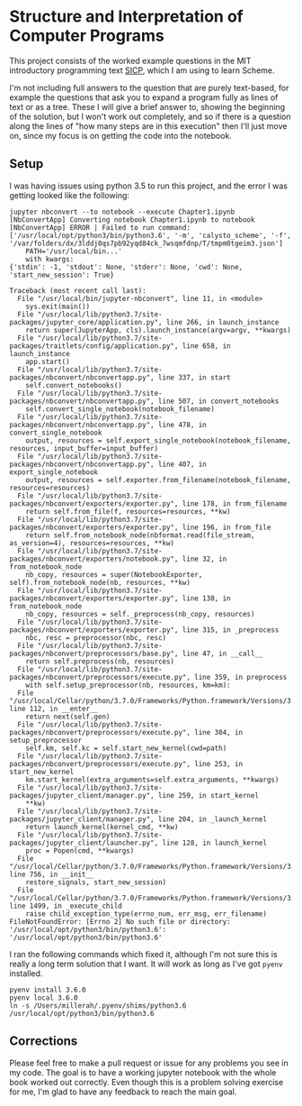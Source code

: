 Structure and Interpretation of Computer Programs
=================================================

This project consists of the worked example questions in the MIT
introductory programming text
[SICP](https://mitpress.mit.edu/sicp/full-text/book/book.html), which I
am using to learn Scheme.

I'm not including full answers to the question that are purely
text-based, for example the questions that ask you to expand a program
fully as lines of text or as a tree. These I will give a brief answer
to, showing the beginning of the solution, but I won't work out
completely, and so if there is a question along the lines of "how many
steps are in this execution" then I'll just move on, since my focus is
on getting the code into the notebook.

Setup
-----

I was having issues using python 3.5 to run this project, and the error
I was getting looked like the following:

``` {.bash}
jupyter nbconvert --to notebook --execute Chapter1.ipynb
[NbConvertApp] Converting notebook Chapter1.ipynb to notebook
[NbConvertApp] ERROR | Failed to run command:
['/usr/local/opt/python3/bin/python3.6', '-m', 'calysto_scheme', '-f', '/var/folders/dx/3lddj0qs7pb92yqd84ck_7wsqmfdnp/T/tmpm0tgeim3.json']
    PATH='/usr/local/bin...'
    with kwargs:
{'stdin': -1, 'stdout': None, 'stderr': None, 'cwd': None, 'start_new_session': True}

Traceback (most recent call last):
  File "/usr/local/bin/jupyter-nbconvert", line 11, in <module>
    sys.exit(main())
  File "/usr/local/lib/python3.7/site-packages/jupyter_core/application.py", line 266, in launch_instance
    return super(JupyterApp, cls).launch_instance(argv=argv, **kwargs)
  File "/usr/local/lib/python3.7/site-packages/traitlets/config/application.py", line 658, in launch_instance
    app.start()
  File "/usr/local/lib/python3.7/site-packages/nbconvert/nbconvertapp.py", line 337, in start
    self.convert_notebooks()
  File "/usr/local/lib/python3.7/site-packages/nbconvert/nbconvertapp.py", line 507, in convert_notebooks
    self.convert_single_notebook(notebook_filename)
  File "/usr/local/lib/python3.7/site-packages/nbconvert/nbconvertapp.py", line 478, in convert_single_notebook
    output, resources = self.export_single_notebook(notebook_filename, resources, input_buffer=input_buffer)
  File "/usr/local/lib/python3.7/site-packages/nbconvert/nbconvertapp.py", line 407, in export_single_notebook
    output, resources = self.exporter.from_filename(notebook_filename, resources=resources)
  File "/usr/local/lib/python3.7/site-packages/nbconvert/exporters/exporter.py", line 178, in from_filename
    return self.from_file(f, resources=resources, **kw)
  File "/usr/local/lib/python3.7/site-packages/nbconvert/exporters/exporter.py", line 196, in from_file
    return self.from_notebook_node(nbformat.read(file_stream, as_version=4), resources=resources, **kw)
  File "/usr/local/lib/python3.7/site-packages/nbconvert/exporters/notebook.py", line 32, in from_notebook_node
    nb_copy, resources = super(NotebookExporter, self).from_notebook_node(nb, resources, **kw)
  File "/usr/local/lib/python3.7/site-packages/nbconvert/exporters/exporter.py", line 138, in from_notebook_node
    nb_copy, resources = self._preprocess(nb_copy, resources)
  File "/usr/local/lib/python3.7/site-packages/nbconvert/exporters/exporter.py", line 315, in _preprocess
    nbc, resc = preprocessor(nbc, resc)
  File "/usr/local/lib/python3.7/site-packages/nbconvert/preprocessors/base.py", line 47, in __call__
    return self.preprocess(nb, resources)
  File "/usr/local/lib/python3.7/site-packages/nbconvert/preprocessors/execute.py", line 359, in preprocess
    with self.setup_preprocessor(nb, resources, km=km):
  File "/usr/local/Cellar/python/3.7.0/Frameworks/Python.framework/Versions/3.7/lib/python3.7/contextlib.py", line 112, in __enter__
    return next(self.gen)
  File "/usr/local/lib/python3.7/site-packages/nbconvert/preprocessors/execute.py", line 304, in setup_preprocessor
    self.km, self.kc = self.start_new_kernel(cwd=path)
  File "/usr/local/lib/python3.7/site-packages/nbconvert/preprocessors/execute.py", line 253, in start_new_kernel
    km.start_kernel(extra_arguments=self.extra_arguments, **kwargs)
  File "/usr/local/lib/python3.7/site-packages/jupyter_client/manager.py", line 259, in start_kernel
    **kw)
  File "/usr/local/lib/python3.7/site-packages/jupyter_client/manager.py", line 204, in _launch_kernel
    return launch_kernel(kernel_cmd, **kw)
  File "/usr/local/lib/python3.7/site-packages/jupyter_client/launcher.py", line 128, in launch_kernel
    proc = Popen(cmd, **kwargs)
  File "/usr/local/Cellar/python/3.7.0/Frameworks/Python.framework/Versions/3.7/lib/python3.7/subprocess.py", line 756, in __init__
    restore_signals, start_new_session)
  File "/usr/local/Cellar/python/3.7.0/Frameworks/Python.framework/Versions/3.7/lib/python3.7/subprocess.py", line 1499, in _execute_child
    raise child_exception_type(errno_num, err_msg, err_filename)
FileNotFoundError: [Errno 2] No such file or directory: '/usr/local/opt/python3/bin/python3.6': '/usr/local/opt/python3/bin/python3.6'
```

I ran the following commands which fixed it, although I'm not sure this
is really a long term solution that I want. It will work as long as I've
got `pyenv` installed.

``` {.bash}
pyenv install 3.6.0
pyenv local 3.6.0
ln -s /Users/millerah/.pyenv/shims/python3.6 /usr/local/opt/python3/bin/python3.6
```

Corrections
-----------

Please feel free to make a pull request or issue for any problems you
see in my code. The goal is to have a working jupyter notebook with the
whole book worked out correctly. Even though this is a problem solving
exercise for me, I'm glad to have any feedback to reach the main goal.
